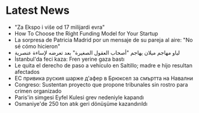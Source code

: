 # Latest News
-  "Za Ekspo i više od 17 milijardi evra"
-  How To Choose the Right Funding Model for Your Startup
-  La sorpresa de Patricia Madrid por un mensaje de su pareja al aire: "No sé cómo hicieron"
-  لياو مهاجم ميلان يهاجم "أصحاب العقول الصغيرة" بعد تعرضه لإساءة عنصرية
-  İstanbul'da feci kaza: Fren yerine gaza bastı
-  Le quita el derecho de paso a vehículo en Saltillo; madre e hijo resultan afectados
-  ЕС привика руския шарже д'афер в Брюксел за смъртта на Навални
-  Congreso: Sustentan proyecto que propone tribunales sin rostro para crimen organizado
-  Paris'in simgesi Eyfel Kulesi grev nedeniyle kapandı
-  Osmaniye'de 250 ton atık geri dönüşüme kazandırıldı
